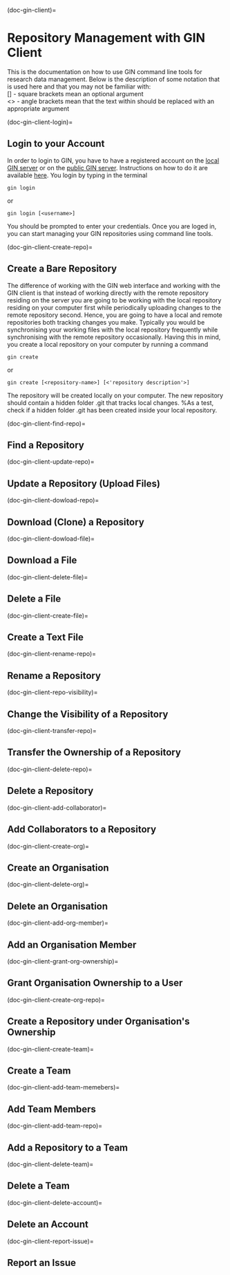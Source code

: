 (doc-gin-client)=
# Repository Management with GIN Client
This is the documentation on how to use GIN command line tools for research data management. Below is the description of some notation that is used here and that you may not be familiar with: \
[] - square brackets mean an optional argument \
<> - angle brackets mean that the text within should be replaced with an appropriate argument

(doc-gin-client-login)=
## Login to your Account
In order to login to GIN, you have to have a registered account on the [local GIN server](https://www.bristol.ac.uk/bristolgin/) or on the [public GIN server](https://gin.g-node.org/). Instructions on how to do it are available [here](doc-gin-web-register). You login by typing in the terminal
```
gin login
```
or
```
gin login [<username>]
```
You should be prompted to enter your credentials. Once you are loged in, you can start managing your GIN repositories using command line tools.

(doc-gin-client-create-repo)=
## Create a Bare Repository
The difference of working with the GIN web interface and working with the GIN client is that instead of working directly with the remote repository residing on the server you are going to be working with the local repository residing on your computer first while periodically uploading changes to the remote repository second. Hence, you are going to have a local and remote repositories both tracking changes you make. Typically you would be synchronising your working files with the local repository frequently while synchronising with the remote repository occasionally. Having this in mind, you create a local repository on your computer by running a command
```
gin create
```
or
```
gin create [<repository-name>] [<'repository description'>]
```
The repository will be created locally on your computer. The new repository should contain a hidden folder .git that tracks local changes.
%As a test, check if a hidden folder .git has been created inside your local repository.

(doc-gin-client-find-repo)=
## Find a Repository

(doc-gin-client-update-repo)=
## Update a Repository (Upload Files)

(doc-gin-client-dowload-repo)=
## Download (Clone) a Repository

(doc-gin-client-dowload-file)=
## Download a File

(doc-gin-client-delete-file)=
## Delete a File

(doc-gin-client-create-file)=
## Create a Text File

(doc-gin-client-rename-repo)=
## Rename a Repository

(doc-gin-client-repo-visibility)=
## Change the Visibility of a Repository

(doc-gin-client-transfer-repo)=
## Transfer the Ownership of a Repository

(doc-gin-client-delete-repo)=
## Delete a Repository

(doc-gin-client-add-collaborator)=
## Add Collaborators to a Repository

(doc-gin-client-create-org)=
## Create an Organisation

(doc-gin-client-delete-org)=
## Delete an Organisation

(doc-gin-client-add-org-member)=
## Add an Organisation Member

(doc-gin-client-grant-org-ownership)=
## Grant Organisation Ownership to a User

(doc-gin-client-create-org-repo)=
## Create a Repository under Organisation's Ownership

(doc-gin-client-create-team)=
## Create a Team

(doc-gin-client-add-team-memebers)=
## Add Team Members

(doc-gin-client-add-team-repo)=
## Add a Repository to a Team

(doc-gin-client-delete-team)=
## Delete a Team

(doc-gin-client-delete-account)=
## Delete an Account

(doc-gin-client-report-issue)=
## Report an Issue